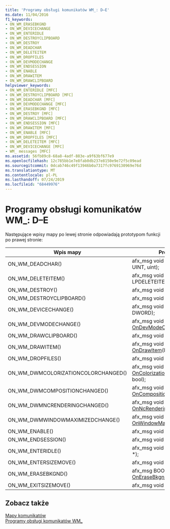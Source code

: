 ```yaml
---
title: 'Programy obsługi komunikatów WM_: D–E'
ms.date: 11/04/2016
f1_keywords:
- ON_WM_ERASEBKGND
- ON_WM_DEVICECHANGE
- ON_WM_ENTERIDLE
- ON_WM_DESTROYCLIPBOARD
- ON_WM_DESTROY
- ON_WM_DEADCHAR
- ON_WM_DELETEITEM
- ON_WM_DROPFILES
- ON_WM_DEVMODECHANGE
- ON_WM_ENDSESSION
- ON_WM_ENABLE
- ON_WM_DRAWITEM
- ON_WM_DRAWCLIPBOARD
helpviewer_keywords:
- ON_WM_ENTERIDLE [MFC]
- ON_WM_DESTROYCLIPBOARD [MFC]
- ON_WM_DEADCHAR [MFC]
- ON_WM_DEVMODECHANGE [MFC]
- ON_WM_ERASEBKGND [MFC]
- ON_WM_DESTROY [MFC]
- ON_WM_DRAWCLIPBOARD [MFC]
- ON_WM_ENDSESSION [MFC]
- ON_WM_DRAWITEM [MFC]
- ON_WM_ENABLE [MFC]
- ON_WM_DROPFILES [MFC]
- ON_WM_DELETEITEM [MFC]
- ON_WM_DEVICECHANGE [MFC]
- WM_ messages [MFC]
ms.assetid: 56fb89c8-68a8-4adf-883e-a9f63bf677e9
ms.openlocfilehash: 12c785bb1e7e8fab0db237e8150e9e72f5c09ead
ms.sourcegitcommit: 0dcab746c49f13946b0a7317fc9769130969e76d
ms.translationtype: MT
ms.contentlocale: pl-PL
ms.lasthandoff: 07/24/2019
ms.locfileid: "68449976"
---
```

# <a name="wm-message-handlers-d---e"></a>Programy obsługi komunikatów WM_: D–E

Następujące wpisy mapy po lewej stronie odpowiadają prototypom funkcji po prawej stronie:

|Wpis mapy|Prototyp funkcji|
|---------------|------------------------|
|ON_WM_DEADCHAR()|afx_msg void [OnDeadChar](../../mfc/reference/cwnd-class.md#ondeadchar)(UINT, UINT, uint);|
|ON_WM_DELETEITEM()|afx_msg void [OnDeleteItem](../../mfc/reference/cwnd-class.md#ondeleteitem)(int, LPDELETEITEMSTRUCT);|
|ON_WM_DESTROY()|afx_msg void [OnDestroy](../../mfc/reference/cwnd-class.md#ondestroy)();|
|ON_WM_DESTROYCLIPBOARD()|afx_msg void [OnDestroyClipboard](../../mfc/reference/cwnd-class.md#ondestroyclipboard)();|
|ON_WM_DEVICECHANGE()|afx_msg void [OnDeviceChange](../../mfc/reference/cwnd-class.md#ondevicechange)(uint, DWORD);|
|ON_WM_DEVMODECHANGE()|afx_msg void [OnDevModeChange](../../mfc/reference/cwnd-class.md#ondevmodechange)(LPSTR);|
|ON_WM_DRAWCLIPBOARD()|afx_msg void [OnDrawClipboard](../../mfc/reference/cwnd-class.md#ondrawclipboard)();|
|ON_WM_DRAWITEM()|afx_msg void [OnDrawItem](../../mfc/reference/cwnd-class.md#ondrawitem)(LPDRAWITEMSTRUCT);|
|ON_WM_DROPFILES()|afx_msg void [OnDropFiles](../../mfc/reference/cwnd-class.md#ondropfiles)(HDROP);|
|ON_WM_DWMCOLORIZATIONCOLORCHANGED()|afx_msg void [OnColorizationColorChanged](../../mfc/reference/cwnd-class.md#oncolorizationcolorchanged)(DWORD, bool);|
|ON_WM_DWMCOMPOSITIONCHANGED()|afx_msg void [OnCompositionChanged](../../mfc/reference/cwnd-class.md#oncompositionchanged)();|
|ON_WM_DWMNCRENDERINGCHANGED()|afx_msg void [OnNcRenderingChanged](../../mfc/reference/cwnd-class.md#onncrenderingchanged)(bool);|
|ON_WM_DWMWINDOWMAXIMIZEDCHANGE()|afx_msg void [OnWindowMaximizedChanged](../../mfc/reference/cwnd-class.md#onwindowmaximizedchanged)(bool);|
|ON_WM_ENABLE()|afx_msg void [onenable](../../mfc/reference/cwnd-class.md#onenable)(bool);|
|ON_WM_ENDSESSION()|afx_msg void [OnEndSession](../../mfc/reference/cwnd-class.md#onendsession)(bool);|
|ON_WM_ENTERIDLE()|afx_msg void [OnEnterIdle](../../mfc/reference/cwnd-class.md#onenteridle)(uint, CWnd *);|
|ON_WM_ENTERSIZEMOVE()|afx_msg void [OnEnterSizeMove](../../mfc/reference/cwnd-class.md#onentersizemove)();|
|ON_WM_ERASEBKGND()|afx_msg BOOL [OnEraseBkgnd](../../mfc/reference/cwnd-class.md#onerasebkgnd)(reprzechwytywania *);|
|ON_WM_EXITSIZEMOVE()|afx_msg void [OnExitSizeMove](../../mfc/reference/cwnd-class.md#onexitsizemove)();|

## <a name="see-also"></a>Zobacz także

[Mapy komunikatów](../../mfc/reference/message-maps-mfc.md)<br/>
[Programy obsługi komunikatów WM_](../../mfc/reference/handlers-for-wm-messages.md)
